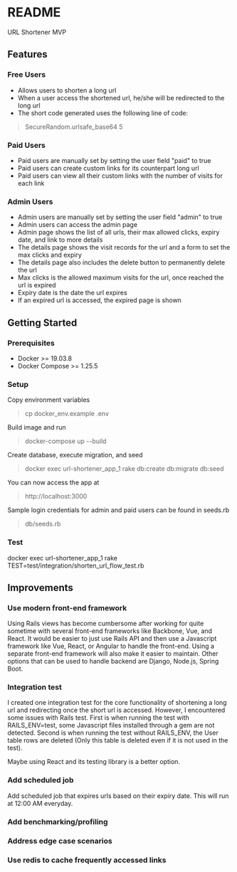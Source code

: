 # README

URL Shortener MVP

## Features

### Free Users
- Allows users to shorten a long url
- When a user access the shortened url, he/she will be redirected to the long url
- The short code generated uses the following line of code:
> SecureRandom.urlsafe_base64 5

### Paid Users
- Paid users are manually set by setting the user field "paid" to true
- Paid users can create custom links for its counterpart long url
- Paid users can view all their custom links with the number of visits for each link

### Admin Users
- Admin users are manually set by setting the user field "admin" to true
- Admin users can access the admin page
- Admin page shows the list of all urls, their max allowed clicks, expiry date, and link to more details
- The details page shows the visit records for the url and a form to set the max clicks and expiry
- The details page also includes the delete button to permanently delete the url
- Max clicks is the allowed maximum visits for the url, once reached the url is expired
- Expiry date is the date the url expires
- If an expired url is accessed, the expired page is shown

## Getting Started

### Prerequisites
- Docker >= 19.03.8
- Docker Compose >= 1.25.5

### Setup

Copy environment variables
> cp docker_env.example .env

Build image and run
> docker-compose up --build

Create database, execute migration, and seed
> docker exec url-shortener_app_1 rake db:create db:migrate db:seed

You can now access the app at
> http://localhost:3000

Sample login credentials for admin and paid users can be found in seeds.rb
> db/seeds.rb

### Test

docker exec url-shortener_app_1 rake TEST=test/integration/shorten_url_flow_test.rb

## Improvements

### Use modern front-end framework

Using Rails views has become cumbersome after working for quite sometime with several front-end frameworks like Backbone, Vue, and React.  It would be easier to just use Rails API and then use a Javascript framework like Vue, React, or Angular to handle the front-end.  Using a separate front-end framework will also make it easier to maintain.  Other options that can be used to handle backend are Django, Node.js, Spring Boot.

### Integration test

I created one integration test for the core functionality of shortening a long url and redirecting once the short url is accessed.  However, I encountered some issues with Rails test.  First is when running the test with RAILS_ENV=test, some Javascript files installed through a gem are not detected.  Second is when running the test without RAILS_ENV, the User table rows are deleted (Only this table is deleted even if it is not used in the test).

Maybe using React and its testing library is a better option.

### Add scheduled job

Add scheduled job that expires urls based on their expiry date. This will run at 12:00 AM everyday.

### Add benchmarking/profiling

### Address edge case scenarios

### Use redis to cache frequently accessed links
